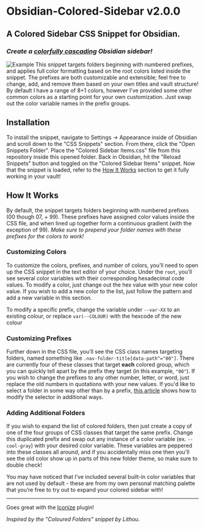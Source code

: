 # Obsidian-Colored-Sidebar v2.0.0
## A Colored Sidebar CSS Snippet for Obsidian.

### *Create a [colorfully cascading](https://youtu.be/rAkerV8rlow) Obsidian sidebar!*

![Example](./example.png)
This snippet targets folders beginning with numbered prefixes, and applies full
color formatting based on the root colors listed inside the snippet. The prefixes are both
customizable and extensible; feel free to change, add, and remove them based on
your own titles and vault structure! By default I have a range of 8+1 colors,
however I've provided some other common colors as a starting point for your own
customization. Just swap out the color variable names in the prefix groups.

## Installation
To install the snippet, navigate to Settings -> Appearance inside of Obsidian and scroll down to the "CSS Snippets" section. From there, click the "Open Snippets Folder". Place the "Colored Sidebar Items.css" file from this repository inside this opened folder. Back in Obsidian, hit the "Reload Snippets" button and toggled on the "Colored Sidebar Items" snippet. Now that the snippet is loaded, refer to the [How It Works](#How-It-Works) section to get it fully working in your vault!

## How It Works
By default, the snippet targets folders beginning with numbered prefixes (00 though 07, + 99). These prefixes have assigned color values inside the CSS file, and when lined up together form a continuous gradient (with the exception of 99). *Make sure to prepend your folder names with these prefixes for the colors to work!*

### Customizing Colors
To customize the colors, prefixes, and number of colors, you’ll need to open up the CSS snippet in the text editor of your choice. Under the `root`, you’ll see several color variables with their corresponding hexadecimal code values. To modify a color, just change out the hex value with your new color value. If you wish to add a new color to the list, just follow the pattern and add a new variable in this section.

To modify a specific prefix, change the variable under `--var-XX` to an existing colour, or replace `var(--COLOUR)` with the hexcode of the new colour

### Customizing Prefixes
Further down in the CSS file, you’ll see the CSS class names targeting folders, named something like `.nav-folder-title[data-path^="00"]`. There are currently four of these classes that target **each** colored group, which you can quickly tell apart by the prefix they target (in this example, `"00"`). If you wish to change the prefixes to any other number, letter, or word, just replace the old numbers in quotations with your new values. If you'd like to select a folder in some way other than by a prefix, [this article](https://css-tricks.com/almanac/selectors/a/attribute/) shows how to modify the selector in additional ways.

### Adding Additional Folders
If you wish to expand the list of colored folders, then just create a copy of one of the four groups of CSS classes that target the same prefix. Change this duplicated prefix and swap out any instance of a color variable (ex. `--cool-gray`) with your desired color variable. These variables are peppered into these classes all around, and if you accidentally miss one then you'll see the old color show up in parts of this new folder theme, so make sure to double check!

You may have noticed that I’ve included several built-in color variables that are not used by default - these are from my own personal matching palette that you’re free to try out to expand your colored sidebar with!

---

Goes great with the [Iconize](https://github.com/FlorianWoelki/obsidian-iconize) plugin!

*Inspired by the "Coloured Folders" snippet by Lithou.*

